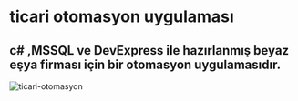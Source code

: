 #  ticari otomasyon uygulaması  
##  c# ,MSSQL ve DevExpress ile hazırlanmış beyaz eşya firması için  bir otomasyon uygulamasıdır.
![ticari-otomasyon](https://github.com/cakirhalil/Ticari-Otomasyon/assets/110345633/d169c4f8-a9e1-452e-8953-192fd76858fd)
